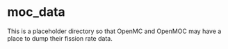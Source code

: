 # moc\_data

This is a placeholder directory so that OpenMC and OpenMOC
may have a place to dump their fission rate data.

